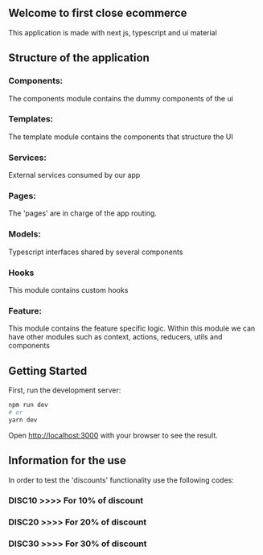 ## Welcome to first close ecommerce 

This application is made with next js, typescript and ui material

## Structure of the application

### Components:

The components module contains the dummy components of the ui

### Templates: 

The template module contains the components that structure the UI

### Services: 

External services consumed by our app

### Pages: 

The 'pages' are in charge of the app routing.

### Models: 

Typescript interfaces shared by several components

### Hooks

This module contains custom hooks 

### Feature: 
This module contains the feature specific logic. Within this module we can have other modules such as context, actions, reducers, utils and components
## Getting Started

First, run the development server:

```bash
npm run dev
# or
yarn dev
```

Open [http://localhost:3000](http://localhost:3000) with your browser to see the result.


## Information for the use

In order to test the 'discounts' functionality use the following codes:


### DISC10  >>>> For 10% of discount


### DISC20  >>>> For 20% of discount


### DISC30  >>>> For 30% of discount






